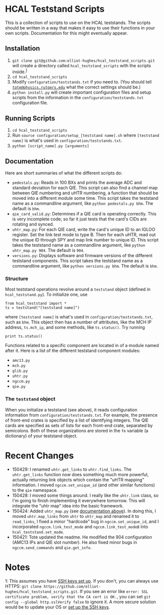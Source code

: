 # HCAL Teststand Scripts
This is a collection of scripts to use on the HCAL teststands. The scripts should be written in a way that makes it easy to use their functions in your own scripts. Documentation for this might eventually appear.

## Installation

1. `git clone git@github.com:elliot-hughes/hcal_teststand_scripts.git` will create a directory called `hcal_teststand_scripts` with the scripts inside.<sup>[1](#footnote1)</sup>
1. `cd hcal_teststand_scripts`
1. Modify `configuration/teststands.txt` if you need to. (You should tell <code>tote@physics.rutgers.edu</code> what the correct settings should be.)
1. `python install.py` will create important configuration files and setup scripts from the information in the `configuration/teststands.txt` configuration file.

## Running Scripts

1. `cd hcal_teststand_scripts`
1. Run `source configuration/setup_[teststand name].sh` where `[teststand name]` is what's used in `configuration/teststands.txt`.
1. `python [script_name].py [arguments]`

## Documentation
Here are short summaries of what the different scripts do:

* `pedestals.py`: Reads in 100 BXs and prints the average ADC and standard deviation for each QIE. This script can also find a channel map between QIE numbering and uHTR numbering, a function that should be moved into a different module some time. This script takes the teststand name as a commandline argument, like `python pedestals.py bhm`. The default is `bhm`.
* `qie_card_valid.py`: Determines if a QIE card is operating correctly. This is very incomplete code; so far it just tests that the card's CIDs are rotating and synced.
* <a name="uhtr_map"></a>`uhtr_map.py`: For each QIE card, write the card's unique ID to an IGLOO register. Set the link test mode to type B. Then for each uHTR, read out the unique ID through SPY and map link number to unique ID. This script takes the teststand name as a commandline argument, like `python uhtr_map.py 904`. The default is `904`.
* `versions.py`: Displays software and firmware versions of the different teststand components. This script takes the teststand name as a commandline argument, like `python versions.py bhm`. The default is `bhm`.

### Structure
Most teststand operations revolve around a `teststand` object (defined in `hcal_teststand.py`). To initialize one, use
```
from hcal_teststand import *
ts = teststand("[teststand name]")
```
where `[teststand name]` is what's used in `configuration/teststands.txt`, such as `bhm`. This object then has a number of attributes, like the MCH IP address, `ts.mch_ip`, and some methods, like `ts.status()`. Try running 
```
print ts.status()
```

Functions related to a specific component are located in of a module named after it. Here is a list of the different teststand component modules:

* `amc13.py`
* `mch.py`
* `glib.py`
* `uhtr.py`
* `ngccm.py`
* `qie.py`

### The `teststand` object
When you initialize a teststand (see above), it reads configuration information from `configuration/teststands.txt`. For example, the presence of front-end crates is specified by a list of identifying integers. The QIE cards are specified as sets of lists for each front-end crate, separated by semicolons. Both of these organizations are stored in the `fe` variable (a dictionary) of your teststand object.

# Recent Changes
* 150429: I renamed `uhtr.get_links` to `uhtr.find_links`. The `uhtr.get_links` function now does something much more powerful, actually returning link objects which contain the "uHTR mapping" information. I moved `ngccm.set_unique_id` (and other similar functions) to the `qie` namespace.
* 150428: I moved some things around. I really like the `uhtr.link` class, so I'm going to finish implementing it everywhere tomorrow. This will integrate the "uhtr map" idea into the basic framework.
* 150424: Added `uhtr_map.py` (see [documentation above](#uhtr_map)). In doing this, I moved `uhtr.map_links` from `uhtr` to `uhtr_map` and renamed it to `read_links`, I fixed a minor "hardcode" bug in `ngccm.set_unique_id`, and I incorporated `ngccm.link_test_mode` and `ngccm.link_test_modeB` into `hcal_teststand.set_mode`.
* 150421: Tote updated the readme. He modified the 904 configuration (AMC13 IPs and QIE slot number). He also fixed minor bugs in `ngccm.send_commands` and `qie.get_info`.

# Notes
<a name="footnote1">1</a>: This assumes you have [SSH keys set up](https://help.github.com/articles/generating-ssh-keys/). If you don't, you can always use HTTPS: `git clone https://github.com/elliot-hughes/hcal_teststand_scripts.git`. If you see an error like `error: SSL certificate problem, verify that the CA cert is OK.`, you can set `git config --global http.sslVerify false` to ignore it. A more secure solution would be to update your OS or [set up the SSH keys](https://help.github.com/articles/generating-ssh-keys/).
